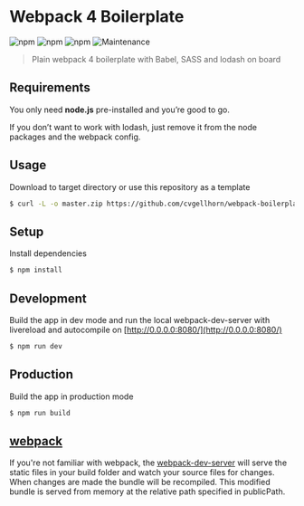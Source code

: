 Webpack 4 Boilerplate
===========
![npm](https://img.shields.io/npm/v/webpack?label=webpack&style=flat-square&logo=webpack)
![npm](https://img.shields.io/npm/v/webpack-dev-server?label=webpack-dev-server&style=flat-square&logo=webpack)
![npm](https://img.shields.io/badge/dependencies-up--to--date-green?logo=npm&color=success)
![Maintenance](https://img.shields.io/maintenance/yes/2020?logo=github&style=flat-square)

> Plain webpack 4 boilerplate with Babel, SASS and lodash on board

## Requirements
You only need <b>node.js</b> pre-installed and you’re good to go. 

If you don’t want to work with lodash, just remove it from the node packages and the webpack config.

## Usage
Download to target directory or use this repository as a template
```sh
$ curl -L -o master.zip https://github.com/cvgellhorn/webpack-boilerplate/archive/master.zip && unzip master.zip && rm master.zip && mv ./webpack-boilerplate-master/{.,}* ./ && rm -r ./webpack-boilerplate-master
```

## Setup
Install dependencies
```sh
$ npm install
```

## Development
Build the app in dev mode and run the local webpack-dev-server with livereload and autocompile on [http://0.0.0.0:8080/](http://0.0.0.0:8080/)
```sh
$ npm run dev
```
## Production
Build the app in production mode
```sh
$ npm run build
```

## [webpack](https://webpack.js.org/)
If you're not familiar with webpack, the [webpack-dev-server](https://webpack.js.org/configuration/dev-server/) will serve the static files in your build folder and watch your source files for changes.
When changes are made the bundle will be recompiled. This modified bundle is served from memory at the relative path specified in publicPath.
